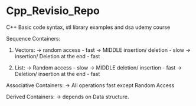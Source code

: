 # Cpp_Revisio_Repo

C++ Basic code syntax, stl library examples and dsa udemy course

Sequence Containers: 
1. Vectors: 
-> random access - fast
-> MIDDLE insertion/ deletion - slow
-> insertion/ Deletion at the end - fast

2. List: 
-> Random access - slow
-> MIDDLE deletion/ insertion - fast
-> Deletion/ insertion at the end - fast

Associative Containers:
-> All operations fast except Random Access

Derived Containers:
-> depends on Data structure.
